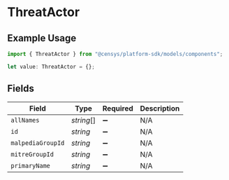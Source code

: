 # ThreatActor

## Example Usage

```typescript
import { ThreatActor } from "@censys/platform-sdk/models/components";

let value: ThreatActor = {};
```

## Fields

| Field              | Type               | Required           | Description        |
| ------------------ | ------------------ | ------------------ | ------------------ |
| `allNames`         | *string*[]         | :heavy_minus_sign: | N/A                |
| `id`               | *string*           | :heavy_minus_sign: | N/A                |
| `malpediaGroupId`  | *string*           | :heavy_minus_sign: | N/A                |
| `mitreGroupId`     | *string*           | :heavy_minus_sign: | N/A                |
| `primaryName`      | *string*           | :heavy_minus_sign: | N/A                |